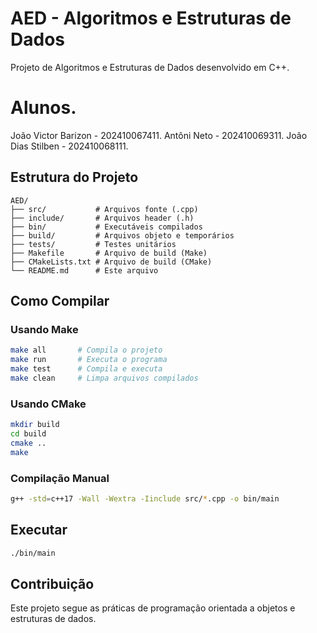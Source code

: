 ﻿# AED - Algoritmos e Estruturas de Dados

Projeto de Algoritmos e Estruturas de Dados desenvolvido em C++.



# Alunos.
João Victor Barizon - 202410067411.
Antôni Neto - 202410069311.
João Dias Stilben - 202410068111.


## Estrutura do Projeto

```
AED/
├── src/           # Arquivos fonte (.cpp)
├── include/       # Arquivos header (.h)
├── bin/           # Executáveis compilados
├── build/         # Arquivos objeto e temporários
├── tests/         # Testes unitários
├── Makefile       # Arquivo de build (Make)
├── CMakeLists.txt # Arquivo de build (CMake)
└── README.md      # Este arquivo
```

## Como Compilar

### Usando Make
```bash
make all       # Compila o projeto
make run       # Executa o programa
make test      # Compila e executa
make clean     # Limpa arquivos compilados
```

### Usando CMake
```bash
mkdir build
cd build
cmake ..
make
```

### Compilação Manual
```bash
g++ -std=c++17 -Wall -Wextra -Iinclude src/*.cpp -o bin/main
```

## Executar
```bash
./bin/main
```

## Contribuição
Este projeto segue as práticas de programação orientada a objetos e estruturas de dados.
